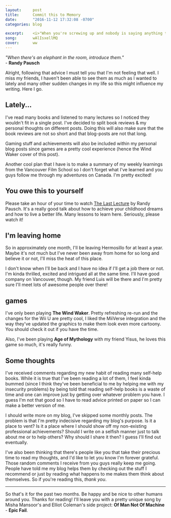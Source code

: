 ```yaml
---
layout:     post
title:      Commit this to Memory
date:       "2016-11-12 17:32:08 -0700"
categories: blog

excerpt:    <i>"When you're screwing up and nobody is saying anything to you anymore, that means they gave up." - Randy Pausch</i>
song:       wAlIsxellMQ
cover:      ww
---
```


*"When there's an elephant in the room, introduce them."* <br> - **Randy Pausch**


Alright, following that advice I must tell you that I'm not feeling that well. I miss my friends, I haven't been able to see them as much as I wanted to lately and many other sudden changes in my life so this might influence my writing. Here I go.

## Lately...

I've read many books and listened to many lectures so I noticed they wouldn't fit in a single post. I've decided to split book reviews & my personal thoughts on different posts. Doing this will also make sure that the book reviews are not so short and that blog-posts are not that long.

Gaming stuff and achievements will also be included within my personal blog posts since games are a pretty cool experience (hence the Wind Waker cover of this post).

Another cool plan that I have is to make a summary of my weekly learnings from the Vancouver Film School so I don't forget what I've learned and you guys follow me through my adventures on Canada. I'm pretty excited!

## You owe this to yourself

Please take an hour of your time to watch [The Last Lecture](https://www.youtube.com/watch?v=_lkzyKqiIi0) by Randy Pausch. It's a really good talk about how to achieve your childhood dreams and how to live a better life. Many lessons to learn here. Seriously, please watch it!

## I'm leaving home

So in approximately one month, I'll be leaving Hermosillo for at least a year. Maybe it's not much but I've never been away from home for so long and believe it or not, I'll miss the heat of this place.

I don't know when I'll be back and I have no idea if I'll get a job there or not. I'm kinda thrilled, excited and intrigued all at the same time. I'll have good company on Vancouver, though. My friend Luis will be there and I'm pretty sure I'll meet lots of awesome people over there!

## games

I've only been playing **The Wind Waker**. Pretty refreshing re-run and the changes for the Wii U are pretty cool, I liked the MiiVerse integration and the way they've updated the graphics to make them look even more cartoony. You should check it out if you have the time.

Also, I've been playing **Age of Mythology** with my friend Yisus, he loves this game so much, it's really funny.

## Some thoughts

I've received comments regarding my new habit of reading many self-help books. While it is true that I've been reading a lot of them, I feel kinda bummed (since I think they've been beneficial to me by helping me with my insecurity problems) by being told that reading self-help books is a waste of time and one can improve just by getting over whatever problem you have. I guess I'm not that good so I have to read advice printed on paper so I can make a better version of me.

I should write more on my blog, I've skipped some monthly posts. The problem is that I'm pretty indecisive regarding my blog's purpose. Is it a place to vent? Is it a place where I should show off my non-existing professional achievements? Should I write on a selfish manner just to talk about me or to help others? Why should I share it then? I guess I'll find out eventually.

I've also been thinking that there's people like you that take their precious time to read my thoughts, and I'd like to let you know I'm forever grateful. Those random comments I receive from you guys really keep me going. People have told me my blog helps them by checking out the stuff I recommend or just by reading what happens to me makes them think about themselves. So if you're reading this, *thank you*.

________________

So that's it for the past two months. Be happy and be nice to other humans around you. Thanks for reading! I'll leave you with a pretty unique song by Misha Mansoor's and Elliot Coleman's side project: **Of Man Not Of Machine** - **Epic Fail**.
